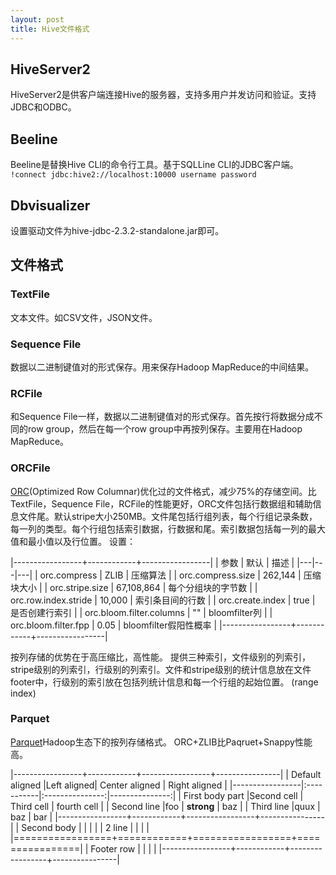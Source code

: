 ```yaml
---
layout: post
title: Hive文件格式
---
```


## HiveServer2

HiveServer2是供客户端连接Hive的服务器，支持多用户并发访问和验证。支持JDBC和ODBC。

## Beeline

Beeline是替换Hive CLI的命令行工具。基于SQLLine CLI的JDBC客户端。  
`!connect jdbc:hive2://localhost:10000 username password`

## Dbvisualizer

设置驱动文件为hive-jdbc-2.3.2-standalone.jar即可。

## 文件格式

### TextFile

文本文件。如CSV文件，JSON文件。

### Sequence File

数据以二进制键值对的形式保存。用来保存Hadoop MapReduce的中间结果。

### RCFile

和Sequence File一样，数据以二进制键值对的形式保存。首先按行将数据分成不同的row group，然后在每一个row group中再按列保存。主要用在Hadoop MapReduce。

### ORCFile

[ORC](https://orc.apache.org/)(Optimized Row Columnar)优化过的文件格式，减少75%的存储空间。比TextFile，Sequence File，RCFile的性能更好，ORC文件包括行数据组和辅助信息文件尾。默认stripe大小250MB。文件尾包括行组列表，每个行组记录条数，每一列的类型。每个行组包括索引数据，行数据和尾。索引数据包括每一列的最大值和最小值以及行位置。
设置：

|-----------------+------------+-----------------|
| 参数  | 默认  |  描述 |
|---|---|---|
| orc.compress  | ZLIB  | 压缩算法  |
| orc.compress.size  |  262,144 | 压缩块大小  |
| orc.stripe.size  |  67,108,864 |  每个分组块的字节数 |
| orc.row.index.stride | 10,000 | 索引条目间的行数 |
| orc.create.index | true | 是否创建行索引 |
| orc.bloom.filter.columns | "" | bloomfilter列 |
| orc.bloom.filter.fpp | 0.05 | bloomfilter假阳性概率 |
|-----------------+------------+-----------------|

按列存储的优势在于高压缩比，高性能。
提供三种索引，文件级别的列索引，stripe级别的列索引，行级别的列索引。文件和stripe级别的统计信息放在文件footer中，行级别的索引放在包括列统计信息和每一个行组的起始位置。
(range index)

### Parquet

[Parquet](http://parquet.apache.org/)Hadoop生态下的按列存储格式。
ORC+ZLIB比Paqruet+Snappy性能高。

|-----------------+------------+-----------------+----------------|
| Default aligned |Left aligned| Center aligned  | Right aligned  |
|-----------------|:-----------|:---------------:|---------------:|
| First body part |Second cell | Third cell      | fourth cell    |
| Second line     |foo         | **strong**      | baz            |
| Third line      |quux        | baz             | bar            |
|-----------------+------------+-----------------+----------------|
| Second body     |            |                 |                |
| 2 line          |            |                 |                |
|=================+============+=================+================|
| Footer row      |            |                 |                |
|-----------------+------------+-----------------+----------------|
